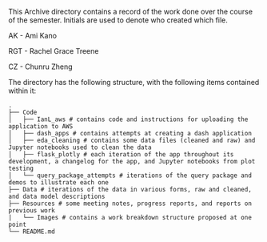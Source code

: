 This Archive directory contains a record of the work done over the course of the semester. Initials are used to denote who created which file.

AK - Ami Kano

RGT - Rachel Grace Treene

CZ - Chunru Zheng

The directory has the following structure, with the following items contained within it:

    .
    ├── Code
    │   ├── IanL_aws # contains code and instructions for uploading the application to AWS
    │   ├── dash_apps # contains attempts at creating a dash application
    │   ├── eda_cleaning # contains some data files (cleaned and raw) and Jupyter notebooks used to clean the data
    │   ├── flask_plotly # each iteration of the app throughout its development, a changelog for the app, and Jupyter notebooks from plot testing
    │   └── query_package_attempts # iterations of the query package and demos to illustrate each one
    ├── Data # iterations of the data in various forms, raw and cleaned, and data model descriptions
    ├── Resources # some meeting notes, progress reports, and reports on previous work
    |   └── Images # contains a work breakdown structure proposed at one point
    └── README.md
